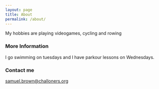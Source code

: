 ```yaml
---
layout: page
title: About
permalink: /about/
---
```


My hobbies are playing videogames, cycling and rowing

### More Information

I go swimming on tuesdays and I have parkour lessons on Wednesdays.

### Contact me

samuel.brown@challoners.org

